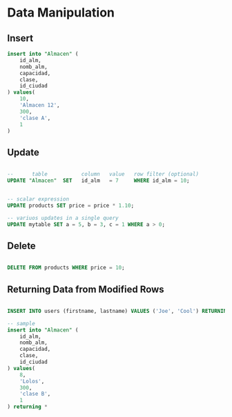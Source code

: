 # Data Manipulation

## Insert

```sql
insert into "Almacen" ( 
	id_alm, 
	nomb_alm, 
	capacidad, 
	clase, 
	id_ciudad 
) values(
	10,
	'Almacen 12',
	300,
	'clase A',
	1
)
```


## Update

```sql

--      table           column   value   row filter (optional)
UPDATE "Almacen"  SET   id_alm   = 7     WHERE id_alm = 10;


-- scalar expression
UPDATE products SET price = price * 1.10;

-- variuos updates in a single query
UPDATE mytable SET a = 5, b = 3, c = 1 WHERE a > 0;

```


## Delete

```sql

DELETE FROM products WHERE price = 10;

```


## Returning Data from Modified Rows

```sql

INSERT INTO users (firstname, lastname) VALUES ('Joe', 'Cool') RETURNING id;

-- sample
insert into "Almacen" ( 
	id_alm, 
	nomb_alm, 
	capacidad, 
	clase, 
	id_ciudad 
) values(
	8,
	'Lolos',
	300,
	'clase B',
	1
) returning *


```